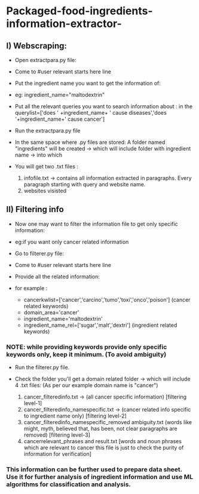 # Packaged-food-ingredients-information-extractor-

## I) Webscraping:
- Open extractpara.py file:
- Come to #user relevant starts here line
- Put the ingredient name you want to get the information of:
- eg: ingredient_name="maltodextrin"
- Put all the relevant queries you want to search information about : in the querylist=['does ' +ingredient_name+ ' cause diseases','does '+ingredient_name+' cause cancer']
- Run the extractpara.py file

- In the same space where .py files are stored: A folder named "ingredients" will be created -> which will include folder with ingredient name -> into which 
- You will get two .txt files :
  1. infofile.txt -> contains all information extracted in paragraphs. Every paragraph starting with query and website name.
  2. websites visisted

## II) Filtering info
- Now one may want to filter the information file to get only specific information: 
- eg:if you want only cancer related information

- Go to filterer.py file:
- Come to #user relevant starts here line
- Provide all the related information:
- for example : 
  - cancerkwlist=['cancer','carcino','tumo','toxi','onco','poison'] (cancer related keywords)
  - domain_area='cancer'
  - ingredient_name='maltodextrin'
  - ingredient_name_rel=['sugar','malt','dextri'] (ingredient related keywords)

### NOTE: while providing keywords provide only specific keywords only, keep it minimum. (To avoid ambiguity)

- Run the filterer.py file.

- Check the folder you'll get a domain related folder -> which will include 4 .txt files: (As per our example domain name is "cancer")
  1. cancer_filteredinfo.txt -> (all cancer specific information) [filtering level-1]
  2. cancer_filteredinfo_namespecific.txt -> (cancer related info specific to ingredient name only) [filtering level-2]
  3. cancer_filteredinfo_namespecific_removed ambiguity.txt (words like might, myth, believed that, has been, not clear paragraphs are removed) [filtering level-3]
  4. cancerrelevant_phrases and result.txt [words and noun phrases which are relevant to cancer this file is just to check the purity of information for verification]

### This information can be further used to prepare data sheet. Use it for further analysis of ingredient information and use ML algorithms for classification and analysis.
